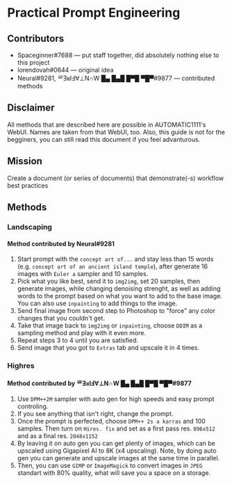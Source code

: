 # Practical Prompt Engineering
## Contributors
- Spaceginner#7688 — put staff together, did absolutely nothing else to this project
- lorendovah#0644 — original idea
- Neural#9281, ᄅƎᴚIℲ∀⊥N∩W █▄ █▄█ █▀█ ▀█▀#9877 — contributed methods
## Disclaimer
All methods that are described here are possible in AUTOMATIC1111's WebUI. Names are taken from that WebUI, too. Also, this guide is not for the begginers, you can still read this document if you feel advanturous.
## Mission
Create a document (or series of documents) that demonstrate(-s) workflow best practices
## Methods
### Landscaping
#### Method contributed by Neural#9281
1. Start prompt with the `concept art of...` and stay less than 15 words (e.g. `concept art of an ancient island temple`), after generate 16 images with `Euler a` sampler and 10 samples.
2. Pick what you like best, send it to `img2img`, set 20 samples, then generate images, while changing denoising strenght, as well as adding words to the prompt based on what you want to add to the base image. You can also use `inpainting` to add things to the image.
3. Send final image from second step to Photoshop to "force" any color changes that you couldn't get.
4. Take that image back to `img2img` or `inpainting`, choose `DDIM` as a sampling method and play with it even more.
5. Repeat steps 3 to 4 until you are satisfied.
6. Send image that you got to `Extras` tab and upscale it in 4 times.
### Highres
#### Method contributed by ᄅƎᴚIℲ∀⊥N∩W █▄ █▄█ █▀█ ▀█▀#9877
1. Use `DPM++2M` sampler with auto gen for high speeds and easy prompt controling.
2. If you see anything that isn't right, change the prompt.
3. Once the prompt is perfected, choose `DPM++ 2s a karras` and 100 samples. Then turn on `Hires. fix` and set as a first pass res. `896x512` and as a final res. `2048x1152`
4. By leaving it on auto gen you can get plenty of images, which can be upscaled using Gigapixel AI to 8K (x4 upscaling). Note, by doing auto gen you can generate and upscale images at the same time in parallel.
5. Then, you can use `GIMP` or `ImageMagick` to convert images in `JPEG` standart with 80% quality, what will save you a space on a storage.
